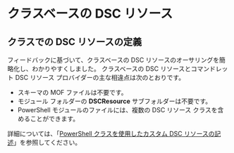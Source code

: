 # クラスベースの DSC リソース

## クラスでの DSC リソースの定義

フィードバックに基づいて、クラスベースの DSC リソースのオーサリングを簡略化し、わかりやすくしました。 クラスベースの DSC リソースとコマンドレット DSC リソース プロバイダーの主な相違点は次のとおりです。

* スキーマの MOF ファイルは不要です。
* モジュール フォルダーの **DSCResource** サブフォルダーは不要です。
* PowerShell モジュールのファイルには、複数の DSC リソース クラスを含めることができます。

詳細については、「[PowerShell クラスを使用したカスタム DSC リソースの記述](https://msdn.microsoft.com/powershell/dsc/authoringresource)」を参照してください。


<!--HONumber=Oct16_HO1-->



